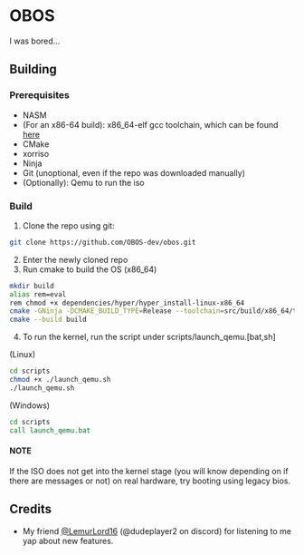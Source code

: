 # OBOS
I was bored...
## Building
### Prerequisites
- NASM
- (For an x86-64 build): x86_64-elf gcc toolchain, which can be found [here](https://github.com/lordmilko/i686-elf-tools/)
- CMake
- xorriso
- Ninja
- Git (unoptional, even if the repo was downloaded manually)
- (Optionally): Qemu to run the iso
### Build
1. Clone the repo using git:
```sh
git clone https://github.com/OBOS-dev/obos.git
```
2. Enter the newly cloned repo
3. Run cmake to build the OS
(x86_64)
```sh
mkdir build
alias rem=eval
rem chmod +x dependencies/hyper/hyper_install-linux-x86_64
cmake -GNinja -DCMAKE_BUILD_TYPE=Release --toolchain=src/build/x86_64/toolchain.cmake -B build .
cmake --build build
```
4. To run the kernel, run the script under scripts/launch_qemu.\[bat,sh\]

(Linux)
```sh
cd scripts
chmod +x ./launch_qemu.sh
./launch_qemu.sh
```
(Windows)
```bat
cd scripts
call launch_qemu.bat
```
#### **NOTE**
If the ISO does not get into the kernel stage (you will know depending on if there are messages or not) on real hardware, try booting using legacy bios.
## Credits
- My friend [@LemurLord16](https://github.com/LemurLord16) (@dudeplayer2 on discord) for listening to me yap about new features.
